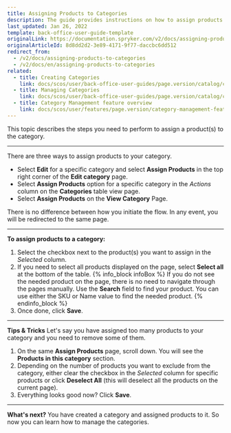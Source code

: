 ```yaml
---
title: Assigning Products to Categories
description: The guide provides instructions on how to assign products to the category in the Back Office.
last_updated: Jan 26, 2022
template: back-office-user-guide-template
originalLink: https://documentation.spryker.com/v2/docs/assigning-products-to-categories
originalArticleId: 8d8dd2d2-3e89-4171-9f77-daccbc6dd512
redirect_from:
  - /v2/docs/assigning-products-to-categories
  - /v2/docs/en/assigning-products-to-categories
related:
  - title: Creating Categories
    link: docs/scos/user/back-office-user-guides/page.version/catalog/category/creating-categories.html
  - title: Managing Categories
    link: docs/scos/user/back-office-user-guides/page.version/catalog/category/managing-categories.html
  - title: Category Management feature overview
    link: docs/scos/user/features/page.version/category-management-feature-overview.html
---
```


This topic describes the steps you need to perform to assign a product(s) to the category.
***
There are three ways to assign products to your category. 

* Select **Edit** for a specific category and select **Assign Products** in the top right corner of the **Edit category** page.
* Select **Assign Products** option for a specific category in the _Actions_ column on the **Categories** table view page.
* Select **Assign Products** on the **View Category** Page.

There is no difference between how you initiate the flow. In any event, you will be redirected to the same page.
***
**To assign products to a category:**
1. Select the checkbox next to the product(s) you want to assign in the _Selected_ column.
2. If you need to select all products displayed on the page, select **Select all** at the bottom of the table. 
    {% info_block infoBox %}
If you do not see the needed product on the page, there is no need to navigate through the pages manually. Use the **Search** field to find your product. You can use either the SKU or Name value to find the needed product.
{% endinfo_block %}
3. Once done, click **Save**.

* * *
**Tips & Tricks**
Let's say you have assigned too many products to your category and you need to remove some of them. 
1. On the same **Assign Products** page, scroll down. You will see the **Products in this category** section. 
2. Depending on the number of products you want to exclude from the category, either clear the checkbox in the _Selected_ column for specific products or click **Deselect All** (this will deselect all the products on the current page). 
3. Everything looks good now? Click **Save**.

***
**What's next?**
You have created a category and assigned products to it. So now you can learn how to manage the categories.
